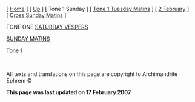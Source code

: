 \[ [Home](index.md) \] \[ [Up](annotated_translations.md) \] \[ Tone 1 Sunday \] \[ [Tone 1 Tuesday Matins](tone_1_tuesday_matins.md) \] \[ [2 February](2_february1.md) \] \[ [Cross Sunday Matins](Cross%20Sunday%20Matins.md) \]

TONE ONE [SATURDAY VESPERS](SatEveComNotes.pdf)

[SUNDAY MATINS](Sun01mc%20notes.pdf)

[Tone 1](tone_1.md)  

 

All texts and translations on this page are copyright to Archimandrite Ephrem ©

**This page was last updated on 17 February 2007**
